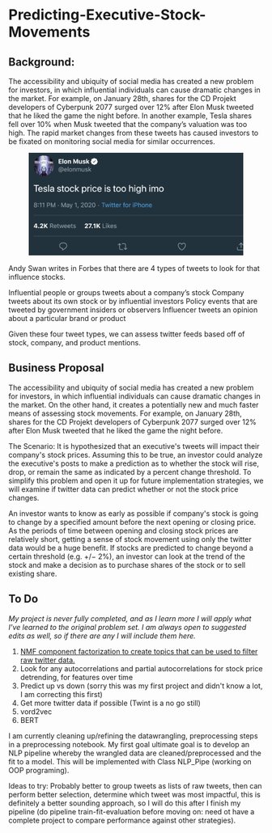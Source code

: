 # Predicting-Executive-Stock-Movements


## Background:
The accessibility and ubiquity of social media has created a new problem for investors, in which influential individuals can cause dramatic changes in the market. For example, on January 28th, shares for the CD Projekt developers of Cyberpunk 2077 surged over 12% after Elon Musk tweeted that he liked the game the night before. In another example, Tesla shares fell over 10% when Musk tweeted that the company’s valuation was too high. The rapid market changes from these tweets has caused investors to be fixated on monitoring social media for similar occurrences. 
<figure>
<img src = "https://github.com/Pooret/Predicting-Executive-Stock-Movements/blob/main/figures/report/Fig1.png">
</figure>
Andy Swan writes in Forbes that there are 4 types of tweets to look for that influence stocks.

Influential people or groups tweets about a company’s stock
Company tweets about its own stock or by influential investors
Policy events that are tweeted by government insiders or observers
Influencer tweets an opinion about a particular brand or product

Given these four tweet types, we can assess twitter feeds based off of stock, company, and product mentions. 

## Business Proposal
The accessibility and ubiquity of social media has created a new problem for investors, in which influential individuals can cause dramatic changes in the market. On the other hand, it creates a potentially new and much faster means of assessing stock movements. For example, on January 28th, shares for the CD Projekt developers of Cyberpunk 2077 surged over 12% after Elon Musk tweeted that he liked the game the night before.

The Scenario:
It is hypothesized that an executive's tweets will impact their company's stock prices. Assuming this to be true, an investor could analyze the executive's posts to make a prediction as to whether the stock will rise, drop, or remain the same as indicated by a percent change threshold. To simplify this problem and open it up for future implementation strategies, we will examine if twitter data can predict whether or not the stock price changes.

An investor wants to know as early as possible if company's stock is going to change by a specified amount before the next opening or closing price. As the periods of time between opening and closing stock prices are relatively short, getting a sense of stock movement using only the twitter data would be a huge benefit. If stocks are predicted to change beyond a certain threshold (e.g. +/− 2%), an investor can look at the trend of the stock and make a decision as to purchase shares of the stock or to sell existing share.


## To Do
*My project is never fully completed, and as I learn more I will apply what I've learned to the original problem set. I am always open to suggested edits as well, so if there are any I will include them here.*  

1. [NMF component factorization to create topics that can be used to filter raw twitter data.](https://campus.datacamp.com/courses/unsupervised-learning-in-python/discovering-interpretable-features?ex=6)
2. Look for any autocorrelations and partial autocorrelations for stock price detrending, for features over time
3. Predict up vs down (sorry this was my first project and didn't know a lot, I am correcting this first)
4. Get more twitter data if possible (Twint is a no go still)
5. vord2vec
6. BERT 

I am currently cleaning up/refining the datawrangling, preprocessing steps in a preprocessing notebook. My first goal ultimate goal is to develop an NLP pipeline whereby the wrangled data are cleaned/preprocessed and the fit to a model. This will be implemented with Class NLP_Pipe (working on OOP programing).

Ideas to try:
Probably better to group tweets as lists of raw tweets, then can perform better selection, determine which tweet was most impactful, this is definitely a better sounding approach, so I will do this after I finish my pipeline (do pipeline train-fit-evaluation before moving on: need ot have a complete project to compare performance against other strategies). 
